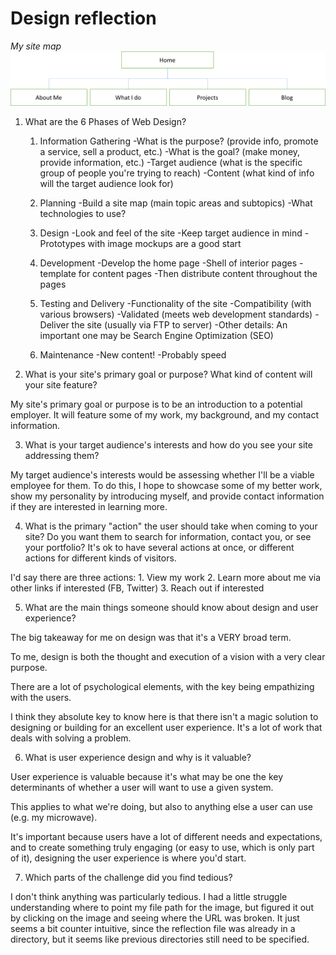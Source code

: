 # Design reflection

*My site map*  
![Alt Text](/week-2/imgs/site-map.png)

1. What are the 6 Phases of Web Design?  

	1. Information Gathering
		-What is the purpose? (provide info, promote a service, sell a product, etc.)
		-What is the goal? (make money, provide information, etc.)
		-Target audience (what is the specific group of people you're trying to reach)
		-Content (what kind of info will the target audience look for)

	2. Planning
		-Build a site map (main topic areas and subtopics)
		-What technologies to use?

	3. Design
		-Look and feel of the site
		-Keep target audience in mind
		-Prototypes with image mockups are a good start

	4. Development
		-Develop the home page
		-Shell of interior pages - template for content pages
		-Then distribute content throughout the pages

	5. Testing and Delivery
		-Functionality of the site
		-Compatibility (with various browsers)
		-Validated (meets web development standards)
		-Deliver the site (usually via FTP to server)
		-Other details:  An important one may be Search Engine Optimization (SEO)

	6. Maintenance
		-New content!
		-Probably speed

2. What is your site's primary goal or purpose? What kind of content will your site feature?  

My site's primary goal or purpose is to be an introduction to a potential employer. 
It will feature some of my work, my background, and my contact information. 

3. What is your target audience's interests and how do you see your site addressing them?  

My target audience's interests would be assessing whether I'll be a viable employee for them.
To do this, I hope to showcase some of my better work, show my personality by introducing myself, and provide contact information if they are interested in learning more. 

4. What is the primary "action" the user should take when coming to your site? Do you want them to search for information, contact you, or see your portfolio? It's ok to have several actions at once, or different actions for different kinds of visitors.  

I'd say there are three actions:
	1. View my work
	2. Learn more about me via other links if interested (FB, Twitter)
	3. Reach out if interested

5. What are the main things someone should know about design and user experience?  

The big takeaway for me on design was that it's a VERY broad term.  

To me, design is both the thought and execution of a vision with a very clear purpose. 

There are a lot of psychological elements, with the key being empathizing with the users.

I think they absolute key to know here is that there isn't a magic solution to designing or building for an excellent user experience. It's a lot of work that deals with solving a problem. 

6. What is user experience design and why is it valuable?   

User experience is valuable because it's what may be one the key determinants of whether a user will want to use a given system.

This applies to what we're doing, but also to anything else a user can use (e.g. my microwave).

It's important because users have a lot of different needs and expectations, and to create something truly engaging (or easy to use, which is only part of it), designing the user experience is where you'd start.

7. Which parts of the challenge did you find tedious?  

I don't think anything was particularly tedious. I had a little struggle understanding where to point my file path for the image, but figured it out by clicking on the image and seeing where the URL was broken. It just seems a bit counter intuitive, since the reflection file was already in a directory, but it seems like previous directories still need to be specified. 

